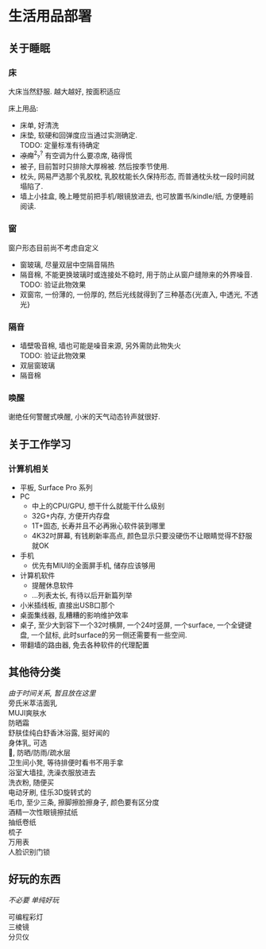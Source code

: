 # 生活用品部署

## 关于睡眠
### 床  
大床当然舒服. 越大越好, 按面积适应
  
床上用品:  
- 床单, 好清洗
- 床垫, 软硬和回弹度应当通过实测确定.  
    TODO: 定量标准有待确定
- <del>凉席<sup>?</sup></del><sub>?</sub><sup>?</sup> 有空调为什么要凉席, 硌得慌
- 被子, 目前暂时只排除大厚棉被. 然后按季节使用. 
- 枕头, 网易严选那个乳胶枕, 乳胶枕能长久保持形态, 而普通枕头枕一段时间就塌陷了. 
- 墙上小挂盒, 晚上睡觉前把手机/眼镜放进去, 也可放置书/kindle/纸, 方便睡前阅读. 

### 窗  
  窗户形态目前尚不考虑自定义
  - 窗玻璃, 尽量双层中空隔音隔热
  - 隔音棉, 不能更换玻璃时或连接处不稳时, 用于防止从窗户缝隙来的外界噪音.  
    TODO: 验证此物效果
  - 双窗帘, 一份薄的, 一份厚的, 然后光线就得到了三种基态{光直入, 中透光, 不透光}
### 隔音  
  - 墙壁吸音棉, 墙也可能是噪音来源, 另外需防此物失火  
  TODO: 验证此物效果
  - 双层窗玻璃
  - 隔音棉
### 唤醒
谢绝任何警醒式唤醒, 小米的天气动态铃声就很好. 

## 关于工作学习

### 计算机相关
- 平板, Surface Pro 系列
- PC
    - 中上的CPU/GPU, 想干什么就能干什么级别
    - 32G+内存, 方便开内存盘
    - 1T+固态, 长寿并且不必再揪心软件装到哪里
    - 4K32吋屏幕, 有钱刷新率高点, 颜色显示只要没硬伤不让眼睛觉得不舒服就OK
- 手机
    - 优先有MIUI的全面屏手机, 储存应该够用
- 计算机软件
    - 提醒休息软件
    - ...列表太长, 有待以后开新篇列举
- 小米插线板, 直接出USB口那个
- 桌面集线器, 乱糟糟的影响维护效率
- 桌子, 至少大到容下一个32吋横屏, 一个24吋竖屏, 一个surface, 一个全键键盘, 一个鼠标, 此时surface的另一侧还需要有一些空间. 
- 带翻墙的路由器, 免去各种软件的代理配置

## 其他待分类
*由于时间关系, 暂且放在这里*  
旁氏米萃洁面乳  
MUJI爽肤水  
防晒霜  
舒肤佳纯白舒香沐浴露, 挺好闻的  
身体乳, 可选  
🌂, 防晒/防雨/疏水层  
卫生间小凳, 等待排便时看书不用手拿  
浴室大墙挂, 洗澡衣服放进去  
洗衣粉, 随便买  
电动牙刷, 佳乐3D旋转式的  
毛巾, 至少三条, 擦脚擦脸擦身子, 颜色要有区分度  
酒精一次性眼镜擦拭纸  
抽纸卷纸  
梳子  
万用表  
人脸识别门锁

## 好玩的东西
*不必要 单纯好玩*

可编程彩灯  
三棱镜  
分贝仪  
